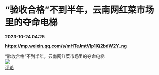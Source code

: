 # “验收合格”不到半年，云南网红菜市场里的夺命电梯

**2023-10-24 04:25**

**https://mp.weixin.qq.com/s/mHTeJmtVlp1IQ2bdW2Y_ng**

“验收合格”不到半年，云南网红菜市场里的夺命电梯  
![](https://img3.chouti.com/CHOUTI_231024_CFF0745396A645688DE187153E9EED97.png)  
[评论](https://m.chouti.com/link/40386337)